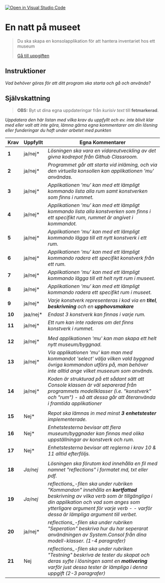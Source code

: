 [![Open in Visual Studio Code](https://classroom.github.com/assets/open-in-vscode-f059dc9a6f8d3a56e377f745f24479a46679e63a5d9fe6f495e02850cd0d8118.svg)](https://classroom.github.com/online_ide?assignment_repo_id=6530890&assignment_repo_type=AssignmentRepo)
# En natt på museet

>Du ska skapa en konsolapplikation för att hantera inventariet hos ett museum
>
>[Gå till uppgiften](https://ju.instructure.com/courses/5951/assignments/22263)

## Instruktioner

*Vad behöver göras för att ditt program ska starta och gå och använda?*

## Självskattning
>**OBS:** Byt ut dina egna uppdateringar från *kurisiv text* till **fetmarkerad**.

*Uppdatera den här listan med vilka krav du uppfyllt och ev. inte blivit klar med eller valt att inte göra, lämna gärna egna kommentarer om din lösning eller funderingar du haft under arbetet med punkten*


|Krav|Uppfyllt|Egna Kommentarer|
|---|---|---|
|**1** | ja/nej*| *Lösningen ska vara en vidareutveckling av det givna kodrepot från Github Classroom.*|
|**2** | ja/nej*| *Programmet går att starta vid inläming, och via den virtuella konsollen kan applikationen 'mu' användas.*|
|**3** | ja/nej*| *Applikationen 'mu' kan med ett lämpligt kommando lista alla rum samt konstverken som finns i rummet.*|
|**4** | ja/nej*| *Applikationen 'mu' kan med ett lämpligt kommando lista alla konstverken som finns i ett specifikt rum, rummet är angivet i kommandot.*|
|**5** | ja/nej*| *Applikationen 'mu' kan med ett lämpligt kommando lägga till ett nytt konstverk i ett rum.*|
|**6** | ja/nej*| *Applikationen 'mu' kan med ett lämpligt kommando radera ett specifikt konstverk från ett rum.*|
|**7** | ja/nej*| *Applikationen 'mu' kan med ett lämpligt kommando lägga till ett helt nytt rum i museet.*|
|**8** | ja/nej*| *Applikationen 'mu' kan med ett lämpligt kommando radera ett specifikt rum i museet.*|
|**9** | ja/nej*| *Varje konstverk representeras i kod via en **titel**, **beskrivning** och en **upphovsmakare***|
|**10** | jaa/nej*| *Endast 3 konstverk kan finnas i varje rum.*|
|**11** | ja/nej*| *Ett rum kan inte raderas om det finns konstverk i rummet.*|
||||
|**12** | ja/nej*| *Med applikationen 'mu' kan man skapa ett helt nytt museum/byggnad.*|
|**13** | ja/nej*| *Via applikationen 'mu' kan man med kommandot 'select' välja vilken vald byggnad övriga kommandon utförs på, man behöver inte alltid ange vilket museeum som används.*|
|**14** | ja/nej*| *Koden är strukturad på ett sådant sätt att Console klassen är väl separerad från programmets modellklasser (i.e. "konstverk" och "rum") - så att dessa går att återanvända i framtida applikationer*|
||||
|**15** | Nej*| *Repot ska lämnas in med minst **3 enhetstester** implementerade.*|
|**16** | Nej*| *Enhetstesterna bevisar att flera museum/byggnader kan finnas med olika uppställningar av konstverk och rum.*|
|**17** | Nej*| *Enhetstesterna bevisar att reglerna i krav _10_ & _11_ alltid efterföljs.*|
||||
|**18** | *Ja/nej*| *Lösningen ska förutom kod innehålla en fil med namnet "reflections" i formatet _md_, _txt_ eller _pdf_.*|
|**19** | *Ja/nej*| *reflections_-filen ska under rubriken "Kommandon" innehålla en **kortfattad** beskrivning av vilka _verb_ som är tillgängliga i din applikation och vad som anges som ytterligare argument för varje verb - - varför dessa är lämpliga argument till verbet.*|
|**20** | ja/nej*| *reflections_-filen ska under rubriken "Seperation" beskriva hur du har seperarat användningen av _System.Consol_ från dina modell-klasser. (1-4 paragrafer)*|
|**21** | Nej| *reflections_-filen ska under rubriken "Testning" beskriva de tester du skapat och deras syfte i lösningen samt en **motivering** varför just dessa tester är lämpliga i denna uppgift (2-3 paragrafer)*|
